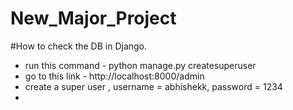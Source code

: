 # New_Major_Project
#How to check the DB in Django.
   * run this command - python manage.py createsuperuser
   * go to this link - http://localhost:8000/admin
   * create a super user , username = abhishekk, password = 1234
   * 
